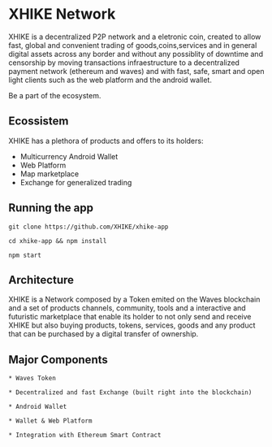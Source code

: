 # XHIKE Network
XHIKE is a decentralized P2P network and a eletronic coin, created to allow fast, global and convenient trading of goods,coins,services and in general digital assets across any border and without any possiblity of downtime and censorship by moving transactions infraestructure to a decentralized payment network (ethereum and waves) and with fast, safe, smart and open light clients such as the web platform and the android wallet.<br/>

Be a part of the ecosystem.

## Ecossistem
XHIKE has a plethora of products and offers to its holders:

* Multicurrency Android Wallet
* Web Platform
* Map marketplace
* Exchange for generalized trading

## Running the app

    git clone https://github.com/XHIKE/xhike-app

    cd xhike-app && npm install

    npm start

## Architecture
XHIKE is a Network composed by a Token emited on the Waves blockchain and a set of products
channels, community, tools and a interactive and futuristic marketplace that enable its holder to not only send and receive 
XHIKE but also buying products, tokens, services, goods and any product that can be purchased by a digital transfer of 
ownership.


## Major Components

    * Waves Token 

    * Decentralized and fast Exchange (built right into the blockchain)

    * Android Wallet

    * Wallet & Web Platform

    * Integration with Ethereum Smart Contract